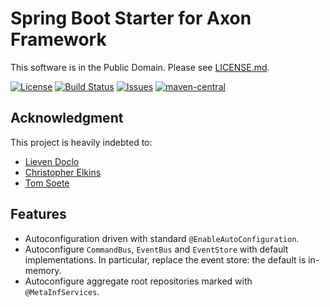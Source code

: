 # Spring Boot Starter for Axon Framework

This software is in the Public Domain.  Please see [LICENSE.md](LICENSE.md).

[![License](https://img.shields.io/badge/license-PD-blue.svg)](http://unlicense.org) [![Build Status](https://img.shields.io/travis/binkley/spring-boot-starter-axon.svg)](https://travis-ci.org/binkley/spring-boot-starter-axon) [![Issues](https://img.shields.io/github/issues/binkley/spring-boot-starter-axon.svg)](https://github.com/binkley/spring-boot-starter-axon/issues) [![maven-central](https://img.shields.io/maven-central/v/hm.binkley/spring-boot-starter-axon-blog.svg)](https://search.maven.org/#search%7Cga%7C1%7Cg%3A%22hm.binkley%22)

## Acknowledgment

This project is heavily indebted to:

* [Lieven Doclo](https://github.com/lievendoclo/axon-spring-boot)
* [Christopher Elkins](https://github.com/esha/spring-boot-starter-axon)
* [Tom Soete](https://github.com/tomsoete/spring-boot-starter-axon)

## Features

* Autoconfiguration driven with standard `@EnableAutoConfiguration`.
* Autoconfigure `CommandBus`, `EventBus` and `EventStore` with default
  implementations.  In particular, replace the event store: the default
  is in-memory.
* Autoconfigure aggregate root repositories marked with `@MetaInfServices`.
